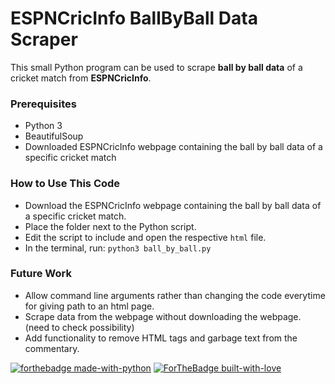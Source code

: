 # ESPNCricInfo BallByBall Data Scraper
This small Python program can be used to scrape **ball by ball data** of a cricket match from **ESPNCricInfo**.

### Prerequisites
- Python 3
- BeautifulSoup
- Downloaded ESPNCricInfo webpage containing the ball by ball data of a specific cricket match

### How to Use This Code
- Download the ESPNCricInfo webpage containing the ball by ball data of a specific cricket match.
- Place the folder next to the Python script.
- Edit the script to include and open the respective `html` file.
- In the terminal, run: `python3 ball_by_ball.py`

### Future Work
- Allow command line arguments rather than changing the code everytime for giving path to an html page.
- Scrape data from the webpage without downloading the webpage. (need to check possibility)
- Add functionality to remove HTML tags and garbage text from the commentary.

[![forthebadge made-with-python](http://ForTheBadge.com/images/badges/made-with-python.svg)](https://www.python.org/) [![ForTheBadge built-with-love](http://ForTheBadge.com/images/badges/built-with-love.svg)]()
